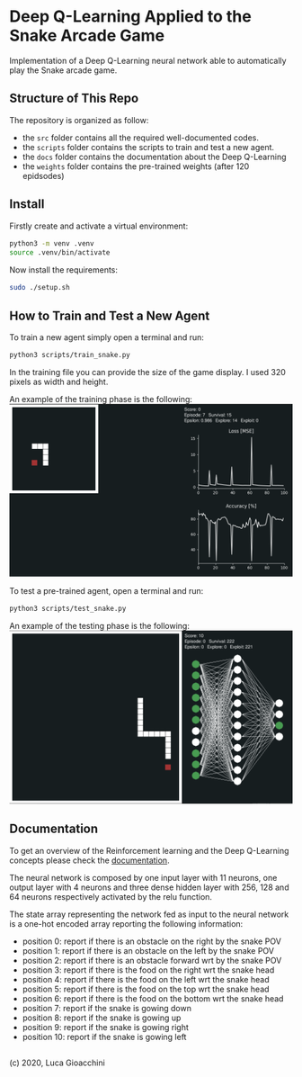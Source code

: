 # Deep Q-Learning Applied to the Snake Arcade Game
Implementation of a Deep Q-Learning neural network able to automatically play the Snake arcade game.

## Structure of This Repo
The repository is organized as follow:
- the `src` folder contains all the required well-documented codes.
- the `scripts` folder contains the scripts to train and test a new agent.
- the `docs` folder contains the documentation about the Deep Q-Learning
- the `weights` folder contains the pre-trained weights (after 120 epidsodes)

## Install
Firstly create and activate a virtual environment:
```bash
python3 -m venv .venv
source .venv/bin/activate
```

Now install the requirements:
```bash
sudo ./setup.sh
```

## How to Train and Test a New Agent
To train a new agent simply open a terminal and run:
```bash
python3 scripts/train_snake.py
```
In the training file you can provide the size of the game display. I used 320 pixels as width and height.

An example of the training phase is the following:  
![Example of the training phase](docs/train.png)  

To test a pre-trained agent, open a terminal and run:
```bash
python3 scripts/test_snake.py
```

An example of the testing phase is the following:  
![Example of the testing phase](docs/test.png)

## Documentation
To get an overview of the Reinforcement learning and the Deep Q-Learning concepts please check the [documentation](docs/DeepQLearning.ipynb).  

The neural network is composed by one input layer with 11 neurons, one output layer with 4 neurons and three dense hidden layer with 256, 128 and 64 neurons respectively activated by the relu function.  

The state array representing the network fed as input to the neural network is a one-hot encoded array reporting the following information:
- position 0: report if there is an obstacle on the right by the snake POV
- position 1: report if there is an obstacle on the left by the snake POV
- position 2: report if there is an obstacle forward wrt by the snake POV
- position 3: report if there is the food on the right wrt the snake head
- position 4: report if there is the food on the left wrt the snake head
- position 5: report if there is the food on the top wrt the snake head
- position 6: report if there is the food on the bottom wrt the snake head
- position 7: report if the snake is gowing down
- position 8: report if the snake is gowing up
- position 9: report if the snake is gowing right
- position 10: report if the snake is gowing left  

##

(c) 2020, Luca Gioacchini
